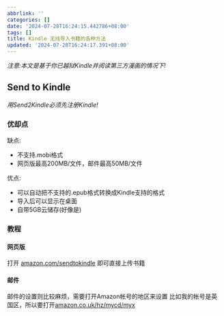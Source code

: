 ```yaml
---
abbrlink: ''
categories: []
date: '2024-07-28T16:24:15.442786+08:00'
tags: []
title: Kindle 无线导入书籍的各种方法
updated: '2024-07-28T16:24:17.391+08:00'
---
```

*注意:本文是基于你已越狱Kindle并阅读第三方漫画的情况下!*

## Send to Kindle

*用Send2Kindle必须先注册Kindle!*

### 优却点

缺点:

- 不支持.mobi格式
- 网页版最高200MB/文件，邮件最高50MB/文件

优点:

- 可以自动把不支持的.epub格式转换成Kindle支持的格式
- 导入后可以显示在桌面
- 自带5GB云储存(好像是)

### 教程

#### 网页版

打开 [amazon.com/sendtokindle](https://amazon.com/sendtokindle)
即可直接上传书籍

#### 邮件

邮件的设置则比较麻烦，需要打开Amazon帐号的地区来设置
比如我的帐号是英国区，所以要打开[amazon.co.uk/hz/mycd/myx](https://amazon.co.uk/hz/mycd/myx)


